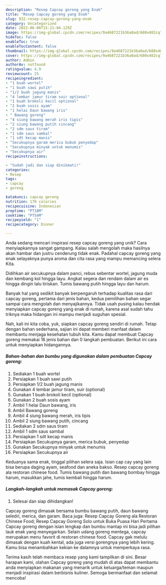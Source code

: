 ```yaml
---
description: "Resep Capcay goreng yang Enak"
title: "Resep Capcay goreng yang Enak"
slug: 932-resep-capcay-goreng-yang-enak
category: Uncategorized
date: 2022-06-06T15:21:04.129Z
image: https://img-global.cpcdn.com/recipes/9a4687221b36a0ad/680x482cq70/capcay-goreng-foto-resep-utama.jpg
hideToc: false
enableToc: true
enableTocContent: false
thumbnail: https://img-global.cpcdn.com/recipes/9a4687221b36a0ad/680x482cq70/capcay-goreng-foto-resep-utama.jpg
cover: https://img-global.cpcdn.com/recipes/9a4687221b36a0ad/680x482cq70/capcay-goreng-foto-resep-utama.jpg
author: Admin
authorAv: notfound
ratingvalue: 4.9
reviewcount: 25
recipeingredient:
- "1 buah wortel"
- "1 buah sawi putih"
- "1/2 buah jagung manis"
- "4 lembar jamur tiram suir optional"
- "1 buah brokoli kecil optional"
- "2 buah sosis ayam"
- "1 helai Daun bawang iris"
- " Bawang goreng"
- "4 siung bawang merah iris tipis"
- "2 siung bawang putih cincang"
- "2 sdm saus tiram"
- "1 sdm saus sambal"
- "1 sdt kecap manis"
- "Secukupnya garam merica bubuk penyedap"
- "Secukupnya minyak untuk menumis"
- "Secukupnya air"
recipeinstructions:

- "Sudah jadi dan siap dinikmati!"
categories:
- Resep
tags:
- capcay
- goreng

katakunci: capcay goreng 
nutrition: 170 calories
recipecuisine: Indonesian
preptime: "PT18M"
cooktime: "PT54M"
recipeyield: "1"
recipecategory: Dinner

---
```





Anda sedang mencari inspirasi resep capcay goreng yang unik? Cara menyiapkannya sangat gampang. Kalau salah mengolah maka hasilnya akan hambar dan justru cenderung tidak enak. Padahal capcay goreng yang enak selayaknya punya aroma dan cita rasa yang mampu memancing selera Kita.





Didihkan air secukupnya dalam panci, rebus sebentar wortel, jagung muda dan kembang kol hingga layu. Angkat segera dan rendam dalam air es hingga dingin lalu tiriskan. Tumis bawang putih hingga layu dan harum.

Banyak hal yang sedikit banyak berpengaruh terhadap kualitas rasa dari capcay goreng, pertama dari jenis bahan, kedua pemilihan bahan segar sampai cara mengolah dan menyajikannya. Tidak usah pusing kalau hendak menyiapkan capcay goreng yang enak di rumah, karena asal sudah tahu triknya maka hidangan ini mampu menjadi suguhan spesial.






Nah, kali ini kita coba, yuk, siapkan capcay goreng sendiri di rumah. Tetap dengan bahan sederhana, sajian ini dapat memberi manfaat dalam membantu menjaga kesehatan tubuh kita. Kamu dapat membuat Capcay goreng memakai 16 jenis bahan dan 0 langkah pembuatan. Berikut ini cara untuk menyiapkan hidangannya.

<!--inarticleads1-->

##### Bahan-bahan dan bumbu yang digunakan dalam pembuatan Capcay goreng:

1. Sediakan 1 buah wortel
1. Persiapkan 1 buah sawi putih
1. Persiapkan 1/2 buah jagung manis
1. Gunakan 4 lembar jamur tiram, suir (optional)
1. Gunakan 1 buah brokoli kecil (optional)
1. Gunakan 2 buah sosis ayam
1. Ambil 1 helai Daun bawang, iris
1. Ambil  Bawang goreng
1. Ambil 4 siung bawang merah, iris tipis
1. Ambil 2 siung bawang putih, cincang
1. Sediakan 2 sdm saus tiram
1. Ambil 1 sdm saus sambal
1. Persiapkan 1 sdt kecap manis
1. Persiapkan Secukupnya garam, merica bubuk, penyedap
1. Gunakan Secukupnya minyak untuk menumis
1. Persiapkan Secukupnya air


Keduanya sama enak, tinggal pilihan selera saja. Isian cap cay yang lain bisa berupa daging ayam, seafood dan aneka bakso. Resep capcay goreng ala restoran chinese food. Tumis bawang putih dan bawang bombay hingga harum, masukkan jahe, tumis kembali hingga harum. 

<!--inarticleads2-->

##### Langkah-langkah untuk memasak Capcay goreng:


1. Selesai dan siap dihidangkan!

Capcay goreng dimasak bersama bumbu bawang putih, daun bawang seledri, merica, dan garam. Baca juga: Resep Capcay Goreng ala Restoran Chinese Food; Resep Capcay Goreng Solo untuk Buka Puasa Hari Pertama Capcay goreng dengan isian lengkap dan bumbu mantap ini bisa jadi pilihan lauk enak yang menyegarkan. Selain udang goreng mentega, capcay merupakan menu favorit di restoran chinese food. Capcay gak melulu dimasak dengan kuah kental, ada juga versi gorengnya yang lebih kering. Kamu bisa menambahkan kekian ke dalamnya untuk memperkaya rasa. 

Terima kasih telah membaca resep yang kami tampilkan di sini. Besar harapan kami, olahan Capcay goreng yang mudah di atas dapat membantu anda menyiapkan makanan yang menarik untuk keluarga/teman maupun menjadi inspirasi dalam berbisnis kuliner. Semoga bermanfaat dan selamat mencoba!
